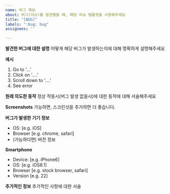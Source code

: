 ```yaml
---
name: 버그 제보
about: 버그(이슈)를 발견했을 때, 해당 이슈 템플릿을 사용해주세요
title: "[BUG]"
labels: ":bug: bug"
assignees: ''

---
```


**발견한 버그에 대한 설명**
어떻게 해당 버그가 발생하는지에 대해 명확하게 설명해주세요

**예시**
1. Go to '...'
2. Click on '....'
3. Scroll down to '....'
4. See error

**원래 의도한 동작**
정상 작동시(버그 발생 없을시)에 대한 동작에 대해 서술해주세요

**Screenshots**
가능하면, 스크린샷을 추가하면 더 좋습니다.

**버그가 발생한 기기 정보**
- OS: [e.g. iOS]
- Browser [e.g. chrome, safari]
- (가능하다면) 버전 정보

**Smartphone**
- Device: [e.g. iPhone6]
- OS: [e.g. iOS8.1]
- Browser [e.g. stock browser, safari]
- Version [e.g. 22]

**추가적인 정보**
추가적인 사항에 대한 서술